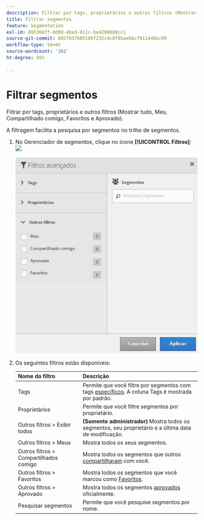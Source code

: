 ```yaml
---
description: Filtrar por tags, proprietários e outros filtros (Mostrar tudo, Meu, Compartilhado comigo, Favoritos e Aprovado).
title: Filtrar segmentos
feature: Segmentation
exl-id: 895366ff-0d09-4bed-811c-be4208880cc1
source-git-commit: 602f837689186f232c4c0f8baebbcf911446bc99
workflow-type: tm+mt
source-wordcount: '162'
ht-degree: 95%

---
```


# Filtrar segmentos

Filtrar por tags, proprietários e outros filtros (Mostrar tudo, Meu, Compartilhado comigo, Favoritos e Aprovado).

A filtragem facilita a pesquisa por segmentos no trilho de segmentos.

1. No Gerenciador de segmentos, clique no ícone **[!UICONTROL Filtros]**: ![](https://spectrum.adobe.com/static/icons/workflow_18/Smock_Filter_18_N.svg)

   ![](assets/filtering.png)

2. Os seguintes filtros estão disponíveis:

   | Nome do filtro | Descrição |
   |---|---|
   | Tags | Permite que você filtre por segmentos com tags [específicos](/help/components/segmentation/segmentation-workflow/seg-tag.md). A coluna Tags é mostrada por padrão. |
   | Proprietários | Permite que você filtre segmentos por proprietário. |
   | Outros filtros > Exibir todos | **(Somente administrador)** Mostra todos os segmentos, seu proprietário e a última data de modificação. |
   | Outros filtros > Meus | Mostra todos os seus segmentos. |
   | Outros filtros > Compartilhados comigo | Mostra todos os segmentos que outros [compartilharam](/help/components/segmentation/segmentation-workflow/t-seg-share.md) com você. |
   | Outros filtros > Favoritos | Mostra todos os segmentos que você marcou como [Favoritos](/help/components/segmentation/segmentation-workflow/t-seg-favorite.md). |
   | Outros filtros > Aprovado | Mostra todos os segmentos [aprovados](/help/components/segmentation/segmentation-workflow/seg-approve.md) oficialmente. |
   | Pesquisar segmentos | Permite que você pesquise segmentos por nome. |
